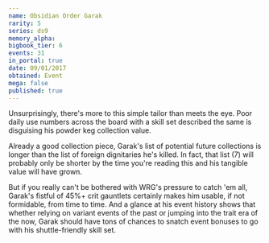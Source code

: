 ```yaml
---
name: Obsidian Order Garak
rarity: 5
series: ds9
memory_alpha:
bigbook_tier: 6
events: 31
in_portal: true
date: 09/01/2017
obtained: Event
mega: false
published: true
---
```


Unsurprisingly, there's more to this simple tailor than meets the eye. Poor daily use numbers across the board with a skill set described the same is disguising his powder keg collection value.

Already a good collection piece, Garak's list of potential future collections is longer than the list of foreign dignitaries he's killed. In fact, that list (7) will probably only be shorter by the time you're reading this and his tangible value will have grown.

But if you really can't be bothered with WRG's pressure to catch 'em all, Garak's fistful of 45%+ crit gauntlets certainly makes him usable, if not formidable, from time to time. And a glance at his event history shows that whether relying on variant events of the past or jumping into the trait era of the now, Garak should have tons of chances to snatch event bonuses to go with his shuttle-friendly skill set.
